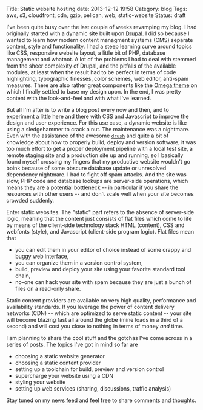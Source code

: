 Title: Static website hosting
date: 2013-12-12 19:58
Category: blog
Tags: aws, s3, cloudfront, cdn, gzip, pelican, web, static-website
Status: draft 

I've been quite busy over the last couple of weeks revamping my blog. I had originally started with a dynamic site built upon [Drupal](https://drupal.org/). I did so because I wanted to learn how modern content managment systems (CMS) separate content, style and functionality. I had a steep learning curve around topics like CSS, responsive website layout, a little bit of PHP, database management and whatnot. A lot of the problems I had to deal with stemmed from the sheer complexity of Drupal, and the pitfalls of the available modules, at least when the result had to be perfect in terms of code highlighting, typographic finesses, color schemes, web editor, anti-spam measures. There are also rather great components like the [Omega theme](https://drupal.org/project/omega) on which I finally settled to base my design upon. In the end, I was pretty content with the look-and-feel and with what I've learned.

But all I'm after is to write a blog post every now and then, and to experiment a little here and there with CSS and Javascript to improve the design and user experience. For this use case, a dynamic website is like using a sledgehammer to crack a nut. The maintenance was a nightmare. Even with the assistance of the awesome [`drush`](https://github.com/drush-ops/drush) and quite a bit of knowledge about how to properly build, deploy and version software, it was too much effort to get a proper deployment pipeline with a local test site, a remote staging site and a production site up and running, so I basically found myself crossing my fingers that my productive website wouldn't go boink because of some obscure database update or unresolved dependency nightmare. I had to fight off spam attacks. And the site was slow; PHP code and database lookups are server-side operations, which means they are a potential bottleneck -- in particular if you share the resources with other users -- and don't scale well when your site becomes crowded suddenly.

Enter static websites. The "static" part refers to the absence of server-side logic, meaning that the content just consists of flat files which come to life by means of the client-side technology stack HTML (content), CSS and webfonts (style), and Javascript (client-side program logic). Flat files mean that

* you can edit them in your editor of choice instead of some crappy and buggy web interface,
* you can organize them in a version control system,
* build, preview and deploy your site using your favorite standard tool chain,
* no-one can hack your site with spam because they are just a bunch of files on a read-only share.

Static content providers are available on very high quality, performance and availability standards. If you leverage the power of content delivery networks (CDN) -- which are optimized to serve static content -- your site will become blazing fast all around the globe (mine loads in a third of a second) and will cost you close to nothing in terms of money _and_ time.

I am planning to share the cool stuff and the gotchas I've come across in a series of posts. The topics I've got in mind so far are

* choosing a static website generator
* choosing a static content provider
* setting up a toolchain for build, preview and version control
* supercharge your website using a CDN 
* styling your website
* setting up web services (sharing, discussions, traffic analysis)

Stay tuned on my [news feed](http://localhost:8000/feeds/all.atom.xml) and feel free to share comments and thoughts.

<!--
The providers I came across included [Heroku](https://www.heroku.com/), [GitHub](https://github.com/) pages, or [Amazon Web Services](http://aws.amazon.com/).-->